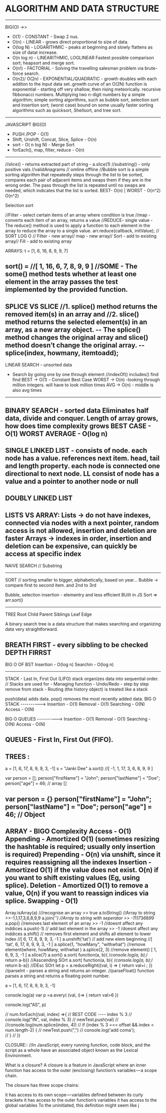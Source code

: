 # ALGORITHM AND DATA STRUCTURE
---------------------------------------------
BIG(O) ->>
- O(1) - CONSTANT - Swap 2 nus.
- O(n) - LINEAR - grows direct proportional to size of data.
- O(log N) - LOGARITHMIC - peaks at beginning and slowly flattens as size of datat increase.
- O(n log n) - LINEARITHMIC, LOGLINEAR Fastest possible comparison sort; heapsort and merge sort.
- O(n!) - FACTORIAL - Solving the travelling salesman problem via brute-force search.
- O(n2)/ O(2n) - EXPONENTIAL/QUADRATIC - growth doubles with each additon to the input data set..growth curve of an O(2N) function is exponential - starting off very shallow, then rising meteorically. recursive fibbonacci numbers.  Multiplying two n-digit numbers by a simple algorithm; simple sorting algorithms, such as bubble sort, selection sort and insertion sort; (worst case) bound on some usually faster sorting algorithms such as quicksort, Shellsort, and tree sort.

---------------------------------------------
JAVASCRIPT BIG(O)
- PUSH /POP - O(1)
- Shift, Unshift, Concat, Slice, Splice - O(n)
- sort - O( n log N) - Merge Sort
- forEach(), map, filter, reduce - O(n)

---------------------------------------------
//slice() - returns extracted part of string -  a.slice(1)
//substring() - only positive vals
//validAnagrams
// omline offline
//Bubble sort is a simple sorting algorithm that repeatedly steps through the list to be sorted, compares each pair of adjacent items and swaps them if they are in the wrong order. The pass through the list is repeated until no swaps are needed, which indicates that the list is sorted.
BEST- O(n)  |  WORST - O(n^2)	O(n^2)

Selection sort 

//Filter - select certain items of an array where condition is true
//map -converts each item of an array, returns a value
//REDUCE- single value - The reduce() method is used to apply a function to each element in the array to reduce the array to a single value. arr.reduce(callback, initValue);
// SORT LOG O // Filter - new array// map - new array// Sort - add to existing array// Fill - add to existing array

ARRAYS:
t = [1, 6, 16, 8, 9, 9, 7]

sort() =  //[ 1, 16, 6, 7, 8, 9, 9 ]
//SOME - The some() method tests whether at least one element in the array passes the test implemented by the provided function.
---------------------------------------------
SPLICE VS SLICE
//1. splice() method returns the removed item(s) in an array and 
//2. slice() method returns the selected element(s) in an array, as a new array object.
-- The splice() method changes the original array and slice() method doesn’t change the original array.
--splice(index, howmany, itemtoadd);
---------------------------------------------
LINEAR SEARCH - unsorted data
- Search by going one by one through element
//indexOf() includes()  find  find
BEST -> O(1) - Constant Best Case
WORST -> O(n) -looking through million integers. will have to look million times
AVG -> O(n) - middle is also avg times
---------------------------------------------
BINARY SEARCH - sorted data
Eliminates half data, divide and conquer.
Length of array grows, how does time complexity grows
BEST CASE - O(1)
WORST AVERAGE - O(log n)
---------------------------------------------
SINGLE LINKED LIST - consists of node. each node has a value.  references next item. head, tail and length property. each node is connected one directional to next node.
LL consist of node has a value and a pointer to another node or null
---------------------------------------------
DOUBLY LINKED LIST
---------------------------------------------
LISTS VS ARRAY:
Lists -> do not have indexes, connected via nodes with a next pointer, random access is not allowed, insertion and deletion are faster
Arrays -> indexes in order, insertion and deletion can be expensive, can quickly be access at specific index
---------------------------------------------


NAIVE SEARCH
// Substring

---------------------------------------------
SORT
// sorting smaller to bigger, alphabetically, based on year...
Bubble -> compare first to second item. and 2nd to 3rd

Bubble, selection insertion - elementry and less efficient
BUilt in JS Sort
=> arr.sort()

---------------------------------------------
TREE 
Root
Child 
Parent
Siblings
Leaf 
Edge

A binary search tree is a data structure that makes searching and organizing data very straightforward.

BREATH FIRST - every sibbling to be checked
DEPTH FIRRST
---------------------------------------------
BIG O OF BST
Insertion - O(log n)
Searchin - O(log n)

---------------------------------------------
STACK - Last In, First Out (LIFO)
stack organizes data into sequential order.
// Stacks are used for
    - Managing function
    - Undo/Redo - step by step remove from stack
    - Routing (the history object) is treated like a stack
    
push(data) adds data.
pop() removes the most recently added data.
    BIG O STACK ---------->
    Insertion - O(1)
    Removal  - O(1)
    Searching - O(N)
    Access - O(N)

  BIG O QUEUES ---------->
    Insertion - O(1)
    Removal  - O(1)
    Searching - O(N)
    Access - O(N)

QUEUES - First In, First Out (FIFO). 
---------------------------------------------
TREES :
---------------------------------------------


a = [1, 6, 17, 8, 9, 9, 3, -1]
s = "Janki Dee"
a.sort() //[ -1, 1, 17, 3, 6, 8, 9, 9 ]

var person = [];
person["firstName"] = "John";
person["lastName"] = "Doe";
person["age"] = 46;
// array []

var person = {}
person["firstName"] = "John";
person["lastName"] = "Doe";
person["age"] = 46;
// Object
---------------------------------------------
ARRAY - BIGO Complexity
Access - O(1)
Appending - Amortized O(1) (sometimes resizing the hashtable is required; usually only insertion is required)
Prepending - O(n) via unshift, since it requires reassigning all the indexes
Insertion - Amortized O(1) if the value does not exist. O(n) if you want to shift existing values (Eg, using splice).
Deletion - Amortized O(1) to remove a value, O(n) if you want to reassign indices via splice.
Swapping - O(1)
---------------------------------------------

Array.isArray(a) ///recognise an array  >> true
a.toString()     //Array to string  >>-1,1,17,3,6,8,9,9
a.join('*')      //Array to string with seperator >> -1*1*17*3*6*8*9*9
a.pop()          //removes last element of an array  >> -1 //doesnt affect any inddices
a.push(-1)       // add last element in the array >> -1 /doesnt affect any inddices
a.shift()        // removes first element and shifts all element to lower index //[ 6, 17, 8, 9, 9, 3, -1 ]
a.unshift('tat')  // add new elem beginning //[ 'tat', 6, 17, 8, 9, 9, 3, -1 ]
a.splice(1, "howMany", "withwhat")        //remove element(where, howMany, withwhat ) 
a.splice(2, 3)                          //remove element() [ 1, 6, 9, 3, -1 ]
a.slice(7)
a.sort()
a.sort( function(a, b){ /*console.log(a, b);*/ return a-b}) //Asscending SOrt
a.sort( function(a, b){ /*console.log(a, b);*/ return b-a}) //DEsc SOrt
let p = a.reduceRight((val, i) => {
    return val+i ;
})
//parseInt - parses a string and returns an integer.
//parseFloat() function parses a string and returns a floating point number.

a = [1, 6, 17, 8, 9, 9, 3, -1]

console.log(a)
var p =a.every( (val, i)=> {
    return val>6
 })

console.log("AS", p)


// num.forEach((val, index) =>{
//     BEST CODE ---- index % 3
//     console.log("IN", val, index % 3)
//     newTest.push(val)
//     //console.log(num.splice(index, 4))
//     if (index % 3 === offset && index < num.length-2) {
//       newTest.push(",")
//       console.log('add coma');    
//     }
//   })

CLOSURE::
//In JavaScript, every running function, code block, and the script as a whole have an associated object known as the Lexical Environment.
<!-- /In JavaScript, whenever you declare a function inside another function, the inside function(s) is/are recreated again each time the outside function is called.) -->
What is a closure?
A closure is a feature in JavaScript where an inner function has access to the outer (enclosing) function’s variables — a scope chain.

The closure has three scope chains:

it has access to its own scope — variables defined between its curly brackets
it has access to the outer function’s variables
it has access to the global variables
To the uninitiated, this definition might seem like j

